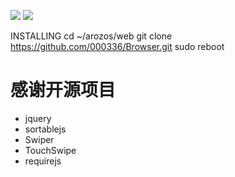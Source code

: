 ![](https://img.shields.io/badge/license-MIT-green)  ![](https://img.shields.io/badge/version-1.50-red)


INSTALLING
cd ~/arozos/web
git clone https://github.com/000336/Browser.git
sudo reboot


# 感谢开源项目
* jquery
* sortablejs
* Swiper
* TouchSwipe
* requirejs
